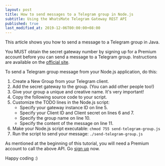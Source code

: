 ```yaml
---
layout: post
title: How to send messages to a Telegram group in Node.js
subtitle: Using the WhatsMate Telegram Gateway REST API
published: true
last_modified_at: 2019-12-06T00:00:00+08:00
---
```


This article shows you how to send a message to a Telegram group in Java.

You MUST obtain the secret gateway number by signing up for a Premium account before you can send a message to a Telegram group. Instructions are available on the [official site](https://www.whatsmate.net/telegram-gateway-subscribe.html).


To send a Telegram group message from your Node.js application, do this:

1. Create a New Group from your Telegram client.
2. Add the secret gateway to the group. (You can add other people too!)
3. Give your group a unique and creative name. It's very important!
4. Copy the following source code to your script.  <script src="https://gist.github.com/whatsmate/34c02edb7a9d80a57a1b6bf82f887ce0.js"></script>
5. Customize the TODO lines in the Node.js script:
   * Specify your gateway instance ID on line 5.
   * Specify your Client ID and Client secret on lines 6 and 7.
   * Specify the group name on line 10.
   * Specify the content of the message on line 11.
6. Make your Node.js script executable: `chmod 755 send-telegram-group.js`
7. Run the script to send your message: `./send-telegram-group.js`


As mentioned at the beginning of this tutorial, you will need a Premium account to call the above API. Go [sign up](https://www.whatsmate.net/telegram-gateway-subscribe.html) now.


Happy coding :) 


<br>
<script async src="//pagead2.googlesyndication.com/pagead/js/adsbygoogle.js"></script>
<ins class="adsbygoogle"
     style="display:inline-block;width:728px;height:90px"
     data-ad-client="ca-pub-7383487179928477"
     data-ad-slot="6959057004"></ins>
<script>
(adsbygoogle = window.adsbygoogle || []).push({});
</script>
<br>

